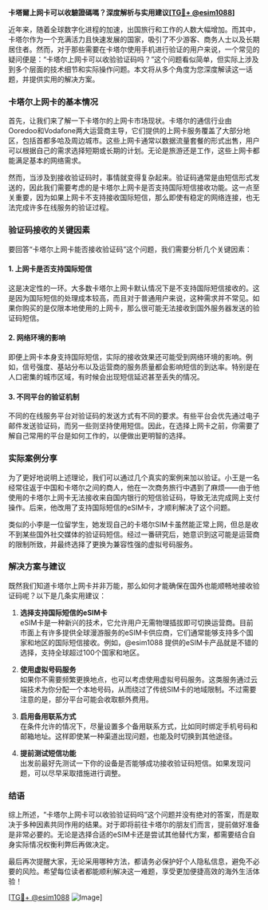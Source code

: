 **卡塔爾上网卡可以收驗證碼嗎？深度解析与实用建议[[TG💪+ @esim1088](https://t.me/s/esim1088)]**

近年来，随着全球数字化进程的加速，出国旅行和工作的人数大幅增加。而其中，卡塔尔作为一个充满活力且快速发展的国家，吸引了不少游客、商务人士以及长期居住者。然而，对于那些需要在卡塔尔使用手机进行验证的用户来说，一个常见的疑问便是：“卡塔尔上网卡可以收验验证码吗？”这个问题看似简单，但实际上涉及到多个层面的技术细节和实际操作问题。本文将从多个角度为您深度解读这一话题，并提供实用的解决方案。

### 卡塔尔上网卡的基本情况

首先，让我们来了解一下卡塔尔的上网卡市场现状。卡塔尔的通信行业由Ooredoo和Vodafone两大运营商主导，它们提供的上网卡服务覆盖了大部分地区，包括首都多哈及周边城市。这些上网卡通常以数据流量套餐的形式出售，用户可以根据自己的需求选择短期或长期的计划。无论是旅游还是工作，这些上网卡都能满足基本的网络需求。

然而，当涉及到接收验证码时，事情就变得复杂起来。验证码通常是由短信形式发送的，因此我们需要考虑的是卡塔尔上网卡是否支持国际短信接收功能。这一点至关重要，因为如果上网卡不支持接收国际短信，那么即使有稳定的网络连接，也无法完成许多在线服务的验证过程。

### 验证码接收的关键因素

要回答“卡塔尔上网卡能否接收验证码”这个问题，我们需要分析几个关键因素：

#### 1. 上网卡是否支持国际短信
这是决定性的一环。大多数卡塔尔上网卡默认情况下是不支持国际短信接收的。这是因为国际短信的处理成本较高，而且对于普通用户来说，这种需求并不常见。如果你购买的是仅限本地使用的上网卡，那么很可能无法接收到国外服务器发送的验证码短信。

#### 2. 网络环境的影响
即便上网卡本身支持国际短信，实际的接收效果还可能受到网络环境的影响。例如，信号强度、基站分布以及运营商的服务质量都会影响短信的到达率。特别是在人口密集的城市区域，有时候会出现短信延迟甚至丢失的情况。

#### 3. 不同平台的验证机制
不同的在线服务平台对验证码的发送方式有不同的要求。有些平台会优先通过电子邮件发送验证码，而另一些则坚持使用短信。因此，在选择上网卡之前，你需要了解自己常用的平台是如何工作的，以便做出更明智的选择。

### 实际案例分享

为了更好地说明上述理论，我们可以通过几个真实的案例来加以验证。小王是一名经常往返于中国和卡塔尔之间的商人，他在一次商务旅行中遇到了麻烦——由于他使用的卡塔尔上网卡无法接收来自国内银行的短信验证码，导致无法完成网上支付操作。后来，他改用了支持国际短信的eSIM卡，才顺利解决了这个问题。

类似的小李是一位留学生，她发现自己的卡塔尔SIM卡虽然能正常上网，但总是收不到某些国外社交媒体的验证码短信。经过一番研究后，她意识到这可能是运营商的限制所致，并最终选择了更换为兼容性强的虚拟号码服务。

### 解决方案与建议

既然我们知道卡塔尔上网卡并非万能，那么如何才能确保在国外也能顺畅地接收验证码呢？以下是几条实用建议：

1. **选择支持国际短信的eSIM卡**  
   eSIM卡是一种新兴的技术，它允许用户无需物理插拔即可切换运营商。目前市面上有许多提供全球漫游服务的eSIM卡供应商，它们通常能够支持多个国家和地区的国际短信接收。例如，@esim1088 提供的eSIM卡产品就是不错的选择，支持全球超过100个国家和地区。

2. **使用虚拟号码服务**  
   如果你不需要频繁更换地点，也可以考虑使用虚拟号码服务。这类服务通过云端技术为你分配一个本地号码，从而绕过了传统SIM卡的地域限制。不过需要注意的是，部分平台可能会收取额外费用。

3. **启用备用联系方式**  
   在条件允许的情况下，尽量设置多个备用联系方式，比如同时绑定手机号码和邮箱地址。这样即使某一种渠道出现问题，也能及时切换到其他途径。

4. **提前测试短信功能**  
   出发前最好先测试一下你的设备是否能够成功接收验证码短信。如果发现问题，可以尽早采取措施进行调整。

### 结语

综上所述，“卡塔尔上网卡可以收验验证码吗”这个问题并没有绝对的答案，而是取决于多种因素共同作用的结果。对于即将前往卡塔尔的朋友们而言，提前做好准备是非常必要的。无论是选择合适的eSIM卡还是尝试其他替代方案，都需要结合自身实际情况权衡利弊后再做决定。

最后再次提醒大家，无论采用哪种方法，都请务必保护好个人隐私信息，避免不必要的风险。希望每位读者都能顺利解决这一难题，享受更加便捷高效的海外生活体验！

[[TG💪+ @esim1088](https://t.me/s/esim1088) ![Image](https://i.postimg.cc/4NQfJmqS/Snipaste-2025-05-13-00-14-12.png)]
